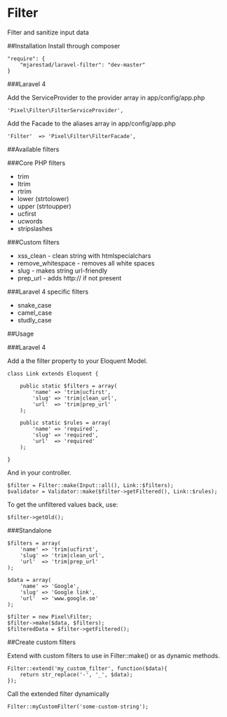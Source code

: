 Filter
==============

Filter and sanitize input data

##Installation
Install through composer

    "require": {
        "mjarestad/laravel-filter": "dev-master"
    }
    
###Laravel 4

Add the ServiceProvider to the provider array in app/config/app.php

    'Pixel\Filter\FilterServiceProvider',
    
Add the Facade to the aliases array in app/config/app.php

    'Filter'  => 'Pixel\Filter\FilterFacade',

##Available filters

###Core PHP filters

* trim
* ltrim
* rtrim
* lower (strtolower)
* upper (strtoupper)
* ucfirst
* ucwords
* stripslashes

###Custom filters

* xss_clean - clean string with htmlspecialchars
* remove_whitespace - removes all white spaces
* slug - makes string url-friendly
* prep_url - adds http:// if not present

###Laravel 4 specific filters

* snake_case
* camel_case
* studly_case

##Usage

###Laravel 4

Add a the filter property to your Eloquent Model.

    class Link extends Eloquent {
    
        public static $filters = array(
            'name' => 'trim|ucfirst',
            'slug' => 'trim|clean_url',
            'url'  => 'trim|prep_url'
        );
        
        public static $rules = array(
            'name' => 'required',
            'slug' => 'required',
            'url'  => 'required'
        );
        
    }
    
And in your controller.

    $filter = Filter::make(Input::all(), Link::$filters);
    $validator = Validator::make($filter->getFiltered(), Link::$rules);
    
To get the unfiltered values back, use:

    $filter->getOld();
    
###Standalone

    $filters = array(
        'name' => 'trim|ucfirst',
        'slug' => 'trim|clean_url',
        'url'  => 'trim|prep_url'
    );
    
    $data = array(
        'name' => 'Google',
        'slug' => 'Google link',
        'url'  => 'www.google.se'
    );
    
    $filter = new Pixel\Filter;
    $filter->make($data, $filters);
    $filteredData = $filter->getFiltered();
    
##Create custom filters

Extend with custom filters to use in Filter::make() or as dynamic methods.

    Filter::extend('my_custom_filter', function($data){
        return str_replace('-', '_', $data);
    });
    
Call the extended filter dynamically

    Filter::myCustomFilter('some-custom-string');
